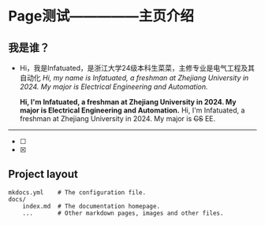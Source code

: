 # Page测试—————主页介绍


## 我是谁？

* Hi，我是Infatuated，是浙江大学24级本科生菜菜，主修专业是电气工程及其自动化
  *Hi, my name is Infatuated, a freshman at Zhejiang University in 2024. My major is Electrical Engineering and Automation.*  

  **Hi, I'm Infatuated, a freshman at Zhejiang University in 2024. My major is Electrical Engineering and Automation.**
Hi, I'm Infatuated, a freshman at Zhejiang University in 2024. My major is ~~CS~~ EE.
---
*[ ]
*[x]


## Project layout

    mkdocs.yml    # The configuration file.
    docs/
        index.md  # The documentation homepage.
        ...       # Other markdown pages, images and other files.
